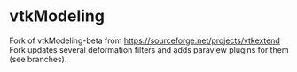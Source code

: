 # vtkModeling
Fork of vtkModeling-beta from https://sourceforge.net/projects/vtkextend
Fork updates several deformation filters and adds paraview plugins for them (see branches).
